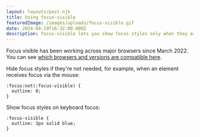 ```yaml
---
layout: layouts/post.njk
title: Using focus-visible
featuredImage: /images/uploads/focus-visible.gif
date: 2024-08-19T16:32:00.000Z
description: focus-visible lets you show focus styles only when they are needed, using the same heuristic that the browser uses to decide whether to show the default focus indicator
---
```


Focus visible has been working across major browsers since March 2022. You can see [which browsers and versions are compatible here](https://caniuse.com/?search=%3Afocus-visible).

Hide focus styles if they're not needed, for example,
when an element receives focus via the mouse:

<pre><code>:focus:not(:focus-visible) {
  outline: 0;
}
</code></pre>

Show focus styles on keyboard focus:

<pre><code>:focus-visible {
  outline: 3px solid blue;
}
</code></pre>
